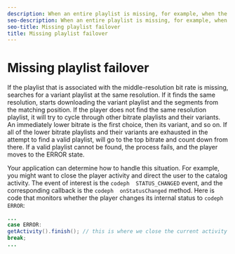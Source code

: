 ```yaml
---
description: When an entire playlist is missing, for example, when the M3U8 file that is specified in a top-level manifest file does not download, attempts to recover. If it cannot be recovered, your application determines the next step.
seo-description: When an entire playlist is missing, for example, when the M3U8 file that is specified in a top-level manifest file does not download, attempts to recover. If it cannot be recovered, your application determines the next step.
seo-title: Missing playlist failover
title: Missing playlist failover
---
```


# Missing playlist failover

If the playlist that is associated with the middle-resolution bit rate is missing,  searches for a variant playlist at the same resolution. If it finds the same resolution,  starts downloading the variant playlist and the segments from the matching position. If the player does not find the same resolution playlist, it will try to cycle through other bitrate playlists and their variants. An immediately lower bitrate is the first choice, then its variant, and so on. If all of the lower bitrate playlists and their variants are exhausted in the attempt to find a valid playlist,  will go to the top bitrate and count down from there. If a valid playlist cannot be found, the process fails, and the player moves to the ERROR state.

Your application can determine how to handle this situation. For example, you might want to close the player activity and direct the user to the catalog activity. The event of interest is the `codeph  STATUS_CHANGED` event, and the corresponding callback is the `codeph  onStatusChanged` method. Here is code that monitors whether the player changes its internal status to `codeph  ERROR`:

```java
... 
case ERROR: 
getActivity().finish(); // this is where we close the current activity (the Player activity) 
break; 
...
```

